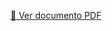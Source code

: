 [📄 Ver documento PDF](https://github.com/mdiaz100/Runny_U/blob/main/Navegaci%C3%B3n%20de%20Runny%20U.pdf)
